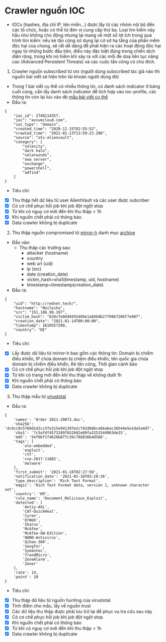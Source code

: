 # Crawler nguồn IOC
- IOCs (hashes, địa chỉ IP, tên miền…) được lấy từ các nhóm nội bộ đến các tổ chức, hoặc có thể từ đơn vị cung cấp thứ ba. Loại tìm kiếm này hầu như không chủ động nhưng lại mang về một số lợi ích trong quá trình tìm kiếm: nếu kẻ tấn công sử dụng lại cơ sở hạ tầng của phần mềm độc hại của chúng, sẽ rất dễ dàng để phát hiện ra các hoạt động độc hại ngay từ những bước đầu tiên, điều này đặc biệt đúng trong chiến dịch diện rộng, trong khi nó hiếm khi xảy ra với các mối đe doạ liên tục nâng cao (Advanced Persistent Threats) và các cuộc tấn công có chủ đích.

1. Crawler nguồn subscribed từ otx (người dùng subscribed tác giả nào thì nguồn bài viết sẽ hiện trên tài khoản người dùng
   đó)

- Trong 1 bài viết cụ thể có nhiều thông tin, có danh sách indicator ở bảng cuối cùng, cần lấy danh sách indicator để
  tích hợp vào ioc-profile, các thông tin còn lại lưu vào
  db [mẫu bài viết cụ thể](https://otx.alienvault.com/pulse/5fff646040d1907e50f04814)
- Đầu ra:

```
{
    "ioc_id": 2748114357,
    "ioc": "avsvmcloud.com",
    "ioc_type": "domain",
    "created_time": "2020-12-15T02:55:52",
    "crawled_time": "2021-01-13T13:59:23.206",
    "source": "otx-alienvault",
    "category": [
        "volexity",
        "dark halo",
        "solarwinds",
        "owa server",
        "exchange",
        "powershell",
        "adfind"
    ]
}
```

- Tiêu chí:

* [x]  Thu thập hết dữ liệu từ user AlientVault và các user được subcriber
* [x]  Có cơ chế phục hồi job khi job đột ngột stop
* [x]  Từ khi có nguy cơ mới đến khi thu thập < 1h
* [x]  Khi nguồn chết phải có thông báo
* [x]  Data crawler không bị duplicate

2. Thu thập nguồn compromised từ [mirror-h](https://mirror-h.org/) danh mục [archive](https://mirror-h.org/archive/)

- Đầu vào:
    - Thu thập các trường sau:
        - attacker (hostname)
        - country
        - web url (uid)
        - ip (src)
        - date (creation_date)
        - victim_hash=sha1(timestamp, uid, hostname)
        - timestamp=timestamp(creation_date)
- Đầu ra:

```
{
    "uid": "http://rednet.tech/",
    "hostname": "Noilesha",
    "src": "151.106.99.197",
    "victim_hash": "620cfe0d49455489e1a84b0b27f09b7206f7e90f",
    "creation_date": "2021-01-14T00:00:00",
    "timestamp": 1610557200,
    "country": "DE"
}
```

- Tiêu chí:

* [x]  Lấy được dữ liệu từ mirror-h bao gồm các thông tin: Domain bị chiếm điều khiển, IP chứa domain bị chiếm điều
  khiển, tên quốc gia chứa domain bị chiếm điều khiển, Kẻ tấn công, Thời gian cảnh báo
* [x]  Có cơ chế phục hồi job khi job đột ngột stop
* [x]  Từ khi có trang mới đến khi thu thập về không dưới 1h
* [x]  Khi nguồn chết phải có thông báo
* [x]  Data crawler không bị duplicate

3. Thu thập mẫu từ [virustotal](https://www.virustotal.com/api/v3/intelligence/hunting_notification_files)

- Đầu ra:

```
{
    'names': 'Order 2021-20073.doc',
    'sha256': 'dc9cc9c5768d1d2cc5fe315e941397e2cf42d666ce66abec36544e5e1da5a4d7',
    'sha1': '7c5afdf45731897b52b92e89fa3151544963de15',
    'md5': '54f6bf1f4626b877c39c766836b4d568',
    'tags': [
        'ole-embedded',
        'exploit',
        'rtf',
        'cve-2017-11882',
        'malware'
    ],
    'first_submit': '2021-01-18T02:27:50',
    'notification_date': '2021-01-18T03:28:36',
    'type_description': 'Rich Text Format',
    'magic': 'Rich Text Format data, version 1, unknown character set',
    'country': 'KR',
    'rule_name': 'Document_Malicious_Exploit',
    'detected': [
        'Antiy-AVL',
        'CAT-QuickHeal',
        'Cyren',
        'DrWeb',
        'Ikarus',
        'McAfee',
        'McAfee-GW-Edition',
        'NANO-Antivirus',
        'Qihoo-360',
        'Sangfor',
        'Symantec',
        'TrendMicro',
        'ZoneAlarm',
        'Zoner'
    ],
    'rate': 14,
    'point': 18
}
```

- Tiêu chí:

* [x]  Thu thập dữ liệu từ nguồn hunting của virustotal
* [x]  Tính điểm cho mẫu, lấy về nguồn trust
* [x]  Các dữ liệu thu thập được phải lưu trữ lại để phục vụ tra cứu sau này
* [x]  Có cơ chế phục hồi job khi job đột ngột stop
* [x]  Khi nguồn chết phải có thông báo
* [x]  Từ khi có nguy cơ mới đến khi thu thập < 1h
* [x]  Data crawler không bị duplicate
